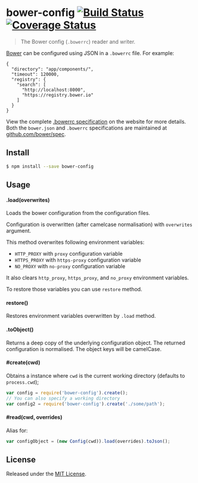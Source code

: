 # bower-config [![Build Status](https://secure.travis-ci.org/bower/config.png?branch=master)](http://travis-ci.org/bower/config)[![Coverage Status](https://coveralls.io/repos/bower/config/badge.svg?branch=master&service=github)](https://coveralls.io/github/bower/config?branch=master)

> The Bower config (`.bowerrc`) reader and writer.

[Bower](http://bower.io/) can be configured using JSON in a `.bowerrc` file. For example:

    {
      "directory": "app/components/",
      "timeout": 120000,
      "registry": {
        "search": [
          "http://localhost:8000",
          "https://registry.bower.io"
        ]
      }
    }

View the complete [.bowerrc specification](http://bower.io/docs/config/#bowerrc-specification) on the website for more details. Both the `bower.json` and `.bowerrc` specifications are maintained at [github.com/bower/spec](https://github.com/bower/spec).

## Install

```sh
$ npm install --save bower-config
```


## Usage

#### .load(overwrites)

Loads the bower configuration from the configuration files.

Configuration is overwritten (after camelcase normalisation) with `overwrites` argument.

This method overwrites following environment variables:

- `HTTP_PROXY` with `proxy` configuration variable
- `HTTPS_PROXY` with `https-proxy` configuration variable
- `NO_PROXY` with `no-proxy` configuration variable

It also clears `http_proxy`, `https_proxy`, and `no_proxy` environment variables.

To restore those variables you can use `restore` method.

#### restore()

Restores environment variables overwritten by `.load` method.

#### .toObject()

Returns a deep copy of the underlying configuration object.
The returned configuration is normalised.
The object keys will be camelCase.


#### #create(cwd)

Obtains a instance where `cwd` is the current working directory (defaults to `process.cwd`);

```js
var config = require('bower-config').create();
// You can also specify a working directory
var config2 = require('bower-config').create('./some/path');
```

#### #read(cwd, overrides)

Alias for:

```js
var configObject = (new Config(cwd)).load(overrides).toJson();
```

## License

Released under the [MIT License](http://www.opensource.org/licenses/mit-license.php).
